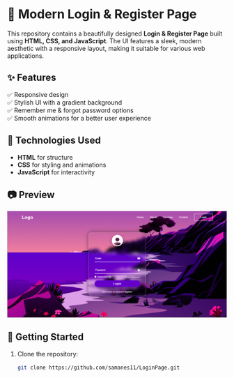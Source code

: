 # 🔐 Modern Login & Register Page

This repository contains a beautifully designed **Login & Register Page** built using **HTML, CSS, and JavaScript**. The UI features a sleek, modern aesthetic with a responsive layout, making it suitable for various web applications.

## ✨ Features
✅ Responsive design  
✅ Stylish UI with a gradient background  
✅ Remember me & forgot password options  
✅ Smooth animations for a better user experience  

## 📌 Technologies Used
- **HTML** for structure  
- **CSS** for styling and animations  
- **JavaScript** for interactivity  

## 📷 Preview
<img src="https://github.com/samanes11/LoginPage/blob/master/Log%20in.png"/>

## 🚀 Getting Started
1. Clone the repository:  
   ```bash
   git clone https://github.com/samanes11/LoginPage.git
